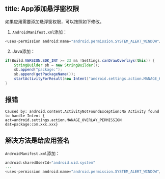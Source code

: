 title: App添加悬浮窗权限
---

如果应用需要添加悬浮窗权限，可以按照如下修改。

1. `AndroidManifest.xml`添加：
```java
<uses-permission android:name="android.permission.SYSTEM_ALERT_WINDOW"/>
```

2. Java添加：
```java
if(Build.VERSION.SDK_INT >= 23 && !Settings.canDrawOverlays(this)) {
    StringBuilder sb = new StringBuilder();
    sb.append("package:");
    sb.append(getPackageName());
    startActivityForResult(new Intent("android.settings.action.MANAGE_OVERLAY_PERMISSION",Uri.parse(sb.toString())),123);
}
```

## 报错
```
Caused by: android.content.ActivityNotFoundException:No Activity found to handle Intent { act=android.settings.action.MANAGE_OVERLAY_PERMISSION dat=package:com.xxx.xxx}
```
## 解决方法是给应用签名

`AndroidManifest.xml`添加：
```java
android:sharedUserId="android.uid.system"
...
<uses-permission android:name="android.permission.SYSTEM_ALERT_WINDOW"/>
```
